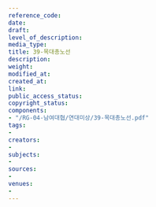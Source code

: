 ```yaml
---
reference_code: 
date: 
draft: 
level_of_description: 
media_type: 
title: 39-목대총노선
description: 
weight: 
modified_at: 
created_at: 
link: 
public_access_status: 
copyright_status: 
components:
- "/RG-04-남여대협/연대미상/39-목대총노선.pdf"
tags:
- 
creators:
- 
subjects:
- 
sources:
- 
venues:
- 
---
```

